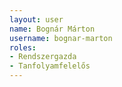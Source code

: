 ```yaml
---
layout: user
name: Bognár Márton
username: bognar-marton
roles:
- Rendszergazda
- Tanfolyamfelelős
---
```

